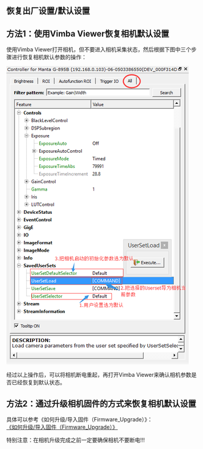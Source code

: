 恢复出厂设置/默认设置
---

## 方法1：使用Vimba Viewer恢复相机默认设置

使用Vimba Viewer打开相机，但不要进入相机采集状态，然后根据下图中三个步骤进行恢复相机默认参数的操作：  

![GitHub](load_default.png "GitHub,Social Coding")  

经过以上操作后，可以将相机断电重起，再打开Vimba Viewer来确认相机参数是否已经恢复到默认状态。

## 方法2：通过升级相机固件的方式来恢复相机默认设置
具体可以参考《如何升级/导入固件（Firmware_Upgrade）》：  
[《如何升级/导入固件（Firmware_Upgrade）》](../FirmwareUpgrade/Firmware_Upgrade.md)

特别注意：在相机升级完成之前一定要确保相机不要断电!!!
